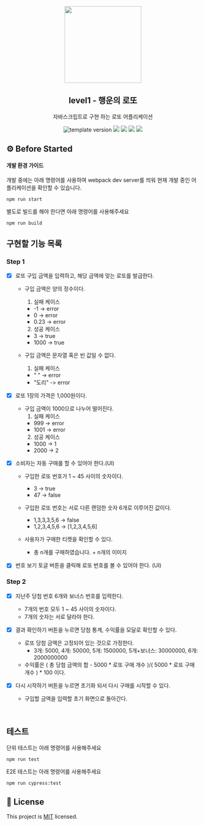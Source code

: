 <p align="middle" >
  <img width="200px;" src="./images/lotto_ball.png"/>
</p>
<h2 align="middle">level1 - 행운의 로또</h2>
<p align="middle">자바스크립트로 구현 하는 로또 어플리케이션</p>
<p align="middle">
  <img src="https://img.shields.io/badge/version-1.0.0-blue?style=flat-square" alt="template version"/>
  <img src="https://img.shields.io/badge/language-html-red.svg?style=flat-square"/>
  <img src="https://img.shields.io/badge/language-css-blue.svg?style=flat-square"/>
  <img src="https://img.shields.io/badge/language-js-yellow.svg?style=flat-square"/>
  <img src="https://img.shields.io/badge/license-MIT-brightgreen.svg?style=flat-square"/>
</p>

## ⚙️ Before Started

#### 개발 환경 가이드

개발 중에는 아래 명령어를 사용하여 webpack dev server를 띄워 현재 개발 중인 어플리케이션을 확인할 수 있습니다.

```
npm run start
```

별도로 빌드를 해야 한다면 아래 명령어를 사용해주세요

```
npm run build
```

## 구현할 기능 목록

### Step 1

- [x] 로또 구입 금액을 입력하고, 해당 금액에 맞는 로또를 발급한다.
  - 구입 금액은 양의 정수이다.
    1. 실패 케이스
      - -1 -> error
      - 0 -> error
      - 0.23 -> error
    2. 성공 케이스
      - 3 -> true
      - 1000 -> true

  - 구입 금액은 문자열 혹은 빈 값일 수 없다.
    1. 실패 케이스
      - " " -> error
      - "도리" -> error

- [x] 로또 1장의 가격은 1,000원이다.
  - 구입 금액이 1000으로 나누어 떨어진다.
    1. 실패 케이스
      - 999 -> error
      - 1001 -> error
    2. 성공 케이스
      - 1000 -> 1
      - 2000 -> 2
    
- [x] 소비자는 자동 구매를 할 수 있어야 한다.(UI)
  - 구입한 로또 번호가 1 ~ 45 사이의 숫자이다.
    - 3 -> true
    - 47 -> false

  - 구입한 로또 번호는 서로 다른 랜덤한 숫자 6개로 이루어진 값이다.
    - 1,3,3,3,5,6 -> false
    - 1,2,3,4,5,6 -> [1,2,3,4,5,6]

  - 사용자가 구매한 티켓을 확인할 수 있다.
    - 총 n개를 구매하였습니다. + n개의 이미지

- [x] 번호 보기 토글 버튼을 클릭해 로또 번호를 볼 수 있어야 한다. (UI)

### Step 2

- [x] 지난주 당첨 번호 6개와 보너스 번호를 입력한다.
  - 7개의 번호 모두 1 ~ 45 사이의 숫자이다.
  - 7개의 숫자는 서로 달라야 한다.
  
- [x] 결과 확인하기 버튼을 누르면 당첨 통계, 수익률을 모달로 확인할 수 있다.
  - 로또 당첨 금액은 고정되어 있는 것으로 가정한다.
    - 3개: 5000, 4개: 50000, 5개: 1500000, 5개+보너스: 30000000, 6개: 2000000000
  - 수익률은 ( 총 당첨 금액의 합 - 5000 * 로또 구매 개수 )/( 5000 * 로또 구매 개수 ) * 100 이다.

- [x] 다시 시작하기 버튼을 누르면 초기화 되서 다시 구매를 시작할 수 있다.
  - 구입할 금액을 입력할 초기 화면으로 돌아간다.


<br>

## 테스트
단위 테스트는 아래 명령어를 사용해주세요

```
npm run test
```

E2E 테스트는 아래 명령어를 사용해주세요

```
npm run cypress:test
```

## 📝 License

This project is [MIT](https://github.com/woowacourse/javascript-lotto/blob/main/LICENSE) licensed.
